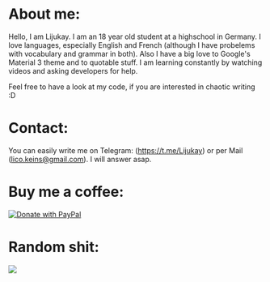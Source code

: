 # About me:

Hello, I am Lijukay.
I am an 18 year old student at a highschool in Germany.
I love languages, especially English and French (although I have probelems with vocabulary and grammar in both).
Also I have a big love to Google's Material 3 theme and to quotable stuff.
I am learning constantly by watching videos and asking developers for help.

Feel free to have a look at my code, if you are interested in chaotic writing :D

# Contact:

You can easily write me on Telegram: (https://t.me/Lijukay) or per Mail (lico.keins@gmail.com). I will answer asap.

# Buy me a coffee:


[![Donate with PayPal](https://raw.githubusercontent.com/stefan-niedermann/paypal-donate-button/master/paypal-donate-button.png)](https://www.paypal.me/Lijukay)

# Random shit:

![](https://github-readme-stats.vercel.app/api/top-langs/?username=Lijukay&layout=compact&bg_color=ffffff00&text_color=888888&hide_border=true&hide_title=false)